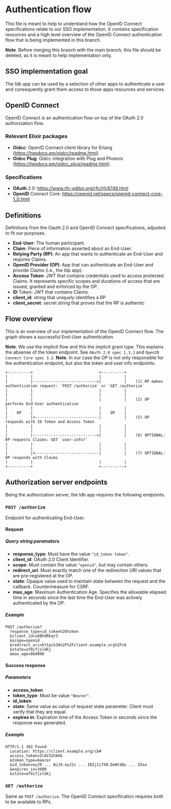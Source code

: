 # Authentication flow
This file is meant to help to understand how the OpenID Connect specifications relate to our SSO implementation. It contains specification resources and a high level overview of the OpenID Connect authentication flow that is being implemented in this branch. 

**Note**. Before merging this branch with the main branch, this file should be deleted, as it is meant to help implementation only.

## SSO implementation goal
The Idb app can be used by a selection of other apps to authenticate a user and consequently grant them access to those apps resources and services.

## OpenID Connect
OpenID Connect is an authentication flow on top of the OAuth 2.0 authorization flow.

### Relevant Elixir packages
  - **Oidcc**: OpenID Connect client library for Erlang (https://hexdocs.pm/oidcc/readme.html).
  - **Oidcc Plug**: Oidcc integration with Plug and Phoenix (https://hexdocs.pm/oidcc_plug/readme.html).
  
### Specifications
  - **OAuth** 2.0: https://www.rfc-editor.org/rfc/rfc6749.html
  - **OpenID** Connect Core: https://openid.net/specs/openid-connect-core-1_0.html

## Definitions
Definitions from the Oauth 2.0 and OpenID Connect specifications, adjusted to fit our purposes.

  - **End-User**: The human participant.
  - **Claim**: Piece of information asserted about an End-User.
  - **Relying Party (RP)**: An app that wants to authenticate an End-User and requires Claims.
  - **OpenID Provider (OP)**: App that can authenticate an End-User and provide Claims (i.e., the Idp app).
  - **Access Token**: JWT that contains credentials used to access protected Claims. It represents specific scopes and durations of access that are issued, granted and enforced by the OP.
  - **ID** Token: JWT that contains Claims.
  - **client_id**: string that uniquely identifies a RP 
  - **client_secret**: secret string that proves that the RP is authentic


## Flow overview
This is an overview of our implementation of the OpenID Connect flow. The graph shows a successful End-User authentication.

**Note**. We use the implicit flow and this the implicit grant type. This explains the absense of the token endpoint. See `OAuth 2.0 spec 1.3.1` and `OpenID Connect Core spec 3.2`.
**Note**. In our case the OP is not only responsible for the authentication endpoint, but also the token and user info endpoints.

```
+----------+                             +----------+  
|          |                             |          |
|          |---------------------------->|          |    (1) RP makes authentication request: `POST /authorize` or `GET /authorize`
|          |                             |          |
|          |                             |          |
|          |                             |          |    (2) OP performs End-User authentication
|          |                             |          |
|    RP    |                             |    OP    |
|          |<----------------------------|          |    (5) OP responds with ID Token and Access Token
|          |                             |          |
|          |                             |          |
|          |---------------------------->|          |    (6) OPTIONAL: RP requests Claims: GET `user-info?`
|          |                             |          |
|          |                             |          |
|          |<----------------------------|          |    (7) OPTIONAL: OP responds with Claims
|          |                             |          |
+----------+                             +----------+  
```

## Authorization server endpoints
Being the authorization server, the Idb app requires the following endpoints.

### `POST /authorize`
Endpoint for authenticating End-User.

#### Request
##### Query string paramaters
  - **response_type**: Must have the value `"id_token token"`.
  - **client_id**: OAuth 2.0 Client Identifier.
  - **scope**: Must contain the value `"openid"`, but may contain others.
  - **redirect_uri**: Must exactly match one of the redirection URI values that are pre-registered at the OP.
  - **state**: Opaque value used to maintain state between the request and the callback. Countermeasure for CSRF.
  - **max_age**: Maximum Authentication Age. Specifies the allowable elapsed time in seconds since the last time the End-User was actively authenticated by the OP.

##### Example
```
POST /authorize?
  response_type=id_token%20token
  &client_id=s6BhdRkqt3
  &scope=openid
  &redirect_uri=https%3A%2F%2Fclient.example.org%2Fcb
  &state=af0ifjsldkj
  &max_age=864000
```

#### Success response
##### Parameters
  - **access_token**
  - **token_type**: Must be value `"Bearer"`.
  - **id_token**
  - **state**: Same value as value of request state parameter. Client must verify that they are equal.
  - **expires in**: Expiration time of the Access Token in seconds since the response was generated.

##### Example
```
HTTP/1.1 302 Found
  Location: https://client.example.org/cb#
  access_token=SlAV32hkKG
  &token_type=bearer
  &id_token=eyJ0 ... NiJ9.eyJ1c ... I6IjIifX0.DeWt4Qu ... ZXso
  &expires_in=3600
  &state=af0ifjsldkj
```

### `GET /authorize`
Same as `POST /authorize`. The OpenID Connect specification requires both to be available to RPs.
